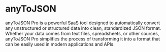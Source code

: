 # anyToJSON
anyToJSON Pro is a powerful SaaS tool designed to automatically convert any unstructured or structured data into clean, standardized JSON format. Whether your data comes from text files, spreadsheets, or other sources, anyToJSON Pro simplifies the process of transforming it into a format that can be easily used in modern applications and APIs.
